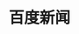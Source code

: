 ---
description: 不知哪年开始抄的google current。
layout: post
results:
- primaryGenreName: News
  version: '3.2.0'
  trackViewUrl: https://itunes.apple.com/cn/app/bai-du-xin-wen/id482820737?mt=8&uo=4
  artworkUrl100: http://a935.phobos.apple.com/us/r30/Purple4/v4/6e/94/52/6e945275-d68b-9b2d-a761-68a40a141986/mzl.nykopexh.png
  artworkUrl60: http://a939.phobos.apple.com/us/r30/Purple/v4/81/04/d6/8104d682-6e8a-0cfd-d2ff-ab0b96437f86/Icon.png
  userRatingCountForCurrentVersion: 99
  sellerName: Beijing Baidu Netcom Science & Technology Co.,Ltd
  supportedDevices:
  - iPhone-3GS
  - iPad23G
  - iPhone5s
  - iPhone5c
  - iPadFourthGen4G
  - iPodTouchThirdGen
  - iPadThirdGen
  - iPadFourthGen
  - iPhone4S
  - iPodTouchourthGen
  - iPhone5
  - iPadMini4G
  - iPadWifi
  - iPhone4
  - iPad2Wifi
  - iPadThirdGen4G
  - iPodTouchFifthGen
  - iPad3G
  - iPadMini
  genres:
  - 新闻
  - 财务
  trackName: 百度新闻
  description: '【产品介绍】

    百度新闻，满足用户在碎片时间内，轻松愉快的阅读需求。

    涵盖了新闻、资讯、美女、图片、笑话、博客、社区等8000+种内容来源。

    用户可以根据自己的兴趣选择内容类别，打造自己专属的阅读空间。

    更有精准“个性化推荐”技术，用得越多，百度新闻越懂你！



    【功能特点】

    1. 海量内容，精准推荐

    聚合8000+内容来源，借助独有的推荐引擎技术，投你所好，推荐最感兴趣的个性化优质内容。

    2. 简单易用，打开即“悦”

    简单易操作，支持一键分享到微博、邮件、短信。

    3. 界面精美，视觉惊艳

    极致简洁的界面，人性化的交互体验，丰富的美女和资讯图片，处处都是视觉的盛宴。

    4. 压缩传输，节省流量

    文字和图片高比例压缩传输，节省近四分之三的流量，支持离线阅读，为你省钱省时间。


    【用户反馈机制】

    关注我们的新浪微博: @百度新闻

    QQ交流群：238365252'
  price: 0
  trackId: 482820737
  releaseDate: '2011-12-12T08:00:00Z'
  screenshotUrls:
  - http://a3.mzstatic.com/us/r30/Purple4/v4/c1/3f/d4/c13fd4a0-5c43-a847-f638-773c3f6cc0c1/screen1136x1136.jpeg
  - http://a2.mzstatic.com/us/r30/Purple/v4/43/d4/df/43d4dfe7-d798-ece3-59c9-6242d8438985/screen1136x1136.jpeg
  - http://a4.mzstatic.com/us/r30/Purple/v4/a8/15/04/a8150403-3a9f-c5aa-f679-4c3b34bc27d8/screen1136x1136.jpeg
  - http://a4.mzstatic.com/us/r30/Purple6/v4/61/62/84/6162843e-9a56-3cd2-2227-e6e64e929341/screen1136x1136.jpeg
  - http://a4.mzstatic.com/us/r30/Purple4/v4/9e/3f/ec/9e3fec44-2d06-5c74-b5c0-9fa8ca867833/screen1136x1136.jpeg
  artistViewUrl: https://itunes.apple.com/cn/artist/beijing-baidu-netcom-science/id372585298?uo=4
  primaryGenreId: 6009
  userRatingCount: 1662
  averageUserRatingForCurrentVersion: 4.5
  kind: software
  fileSizeBytes: '17587487'
  bundleId: com.baidu.news
  releaseNotes: '1.增加“图片”类源订阅

    2.优化列表，解决列表不能滑动的问题

    3.新增一些隐藏内容，等你发现。你懂的。'
  trackContentRating: 17+
  artistName: Beijing Baidu Netcom Science & Technology Co.,Ltd
  trackCensoredName: 百度新闻
  isGameCenterEnabled: false
  contentAdvisoryRating: 17+
  languageCodesISO2A:
  - EN
  averageUserRating: 4
  features: &a []
  wrapperType: software
  artworkUrl512: http://a935.phobos.apple.com/us/r30/Purple4/v4/6e/94/52/6e945275-d68b-9b2d-a761-68a40a141986/mzl.nykopexh.png
  formattedPrice: 免费
  artistId: 372585298
  genreIds:
  - '6009'
  - '6015'
  currency: CNY
  ipadScreenshotUrls: *a
category: 新闻
tags: tag1
resultCount: 1
title: 百度新闻

---